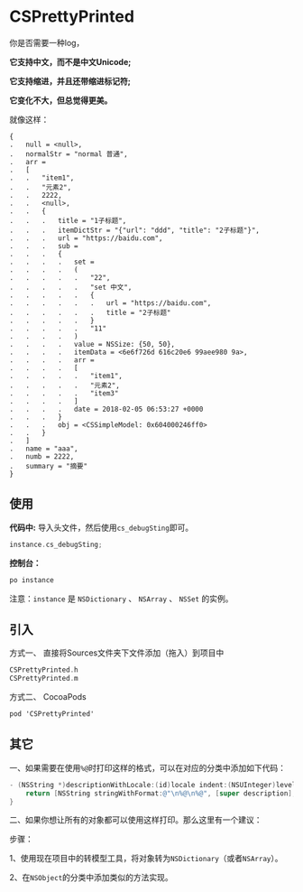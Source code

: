 # CSPrettyPrinted

你是否需要一种log，

**它支持中文，而不是中文Unicode;**

**它支持缩进，并且还带缩进标记符;**

**它变化不大，但总觉得更美。**

就像这样：

```
{
.   null = <null>,
.   normalStr = "normal 普通",
.   arr = 
.   [
.   .   "item1",
.   .   "元素2",
.   .   2222,
.   .   <null>,
.   .   {
.   .   .   title = "1子标题",
.   .   .   itemDictStr = "{"url": "ddd", "title": "2子标题"}",
.   .   .   url = "https://baidu.com",
.   .   .   sub = 
.   .   .   {
.   .   .   .   set = 
.   .   .   .   (
.   .   .   .   .   "22",
.   .   .   .   .   "set 中文",
.   .   .   .   .   {
.   .   .   .   .   .   url = "https://baidu.com",
.   .   .   .   .   .   title = "2子标题"
.   .   .   .   .   }
.   .   .   .   .   "11"
.   .   .   .   )
.   .   .   .   value = NSSize: {50, 50},
.   .   .   .   itemData = <6e6f726d 616c20e6 99aee980 9a>,
.   .   .   .   arr = 
.   .   .   .   [
.   .   .   .   .   "item1",
.   .   .   .   .   "元素2",
.   .   .   .   .   "item3"
.   .   .   .   ]
.   .   .   .   date = 2018-02-05 06:53:27 +0000
.   .   .   }
.   .   .   obj = <CSSimpleModel: 0x604000246ff0>
.   .   }
.   ]
.   name = "aaa",
.   numb = 2222,
.   summary = "摘要"
}
```

## 使用

**代码中:**
导入头文件，然后使用`cs_debugSting`即可。

```Objective-C
instance.cs_debugSting;
```

**控制台：**

```Objective-C
po instance
```

注意：`instance` 是 `NSDictionary` 、 `NSArray` 、 `NSSet` 的实例。


## 引入

方式一、 直接将Sources文件夹下文件添加（拖入）到项目中

```Objective-C
CSPrettyPrinted.h
CSPrettyPrinted.m
```

方式二、 CocoaPods

```Objective-C
pod 'CSPrettyPrinted'
```

## 其它

一、如果需要在使用`%@`时打印这样的格式，可以在对应的分类中添加如下代码：

```Objective-C
- (NSString *)descriptionWithLocale:(id)locale indent:(NSUInteger)level {
    return [NSString stringWithFormat:@"\n%@\n%@", [super description], self.cs_debugSting];
}
```

二、如果你想让所有的对象都可以使用这样打印。那么这里有一个建议：

步骤：

1、使用现在项目中的转模型工具，将对象转为`NSDictionary`（或者`NSArray`）。

2、在`NSObject`的分类中添加类似的方法实现。